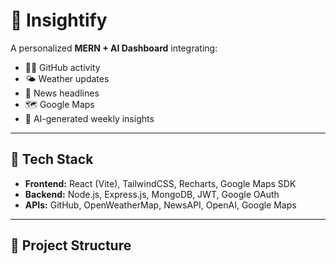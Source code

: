 # 🚀 Insightify

A personalized **MERN + AI Dashboard** integrating:
- 🧑‍💻 GitHub activity
- 🌤 Weather updates
- 📰 News headlines
- 🗺️ Google Maps
- 🤖 AI-generated weekly insights

---

## 🧠 Tech Stack
- **Frontend:** React (Vite), TailwindCSS, Recharts, Google Maps SDK
- **Backend:** Node.js, Express.js, MongoDB, JWT, Google OAuth
- **APIs:** GitHub, OpenWeatherMap, NewsAPI, OpenAI, Google Maps

---

## 📂 Project Structure
